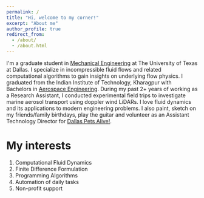```yaml
---
permalink: /
title: "Hi, welcome to my corner!"
excerpt: "About me"
author_profile: true
redirect_from: 
  - /about/
  - /about.html
---
```


I'm a graduate student in [Mechanical Engineering](https://me.utdallas.edu/) at The University of Texas at Dallas. I specialize in incompressible fluid flows and related computational algorithms to gain insights on underlying flow physics. I graduated from the Indian Institute of Technology, Kharagpur with Bachelors in [Aerospace Engineering](http://www.ae.iitkgp.ac.in/). During my past 2+ years of working as a Research Assistant, I conducted experimental field trips to investigate marine aerosol transport using doppler wind LiDARs. I love fluid dynamics and its applications to modern engineering problems. I also paint, sketch on my friends/family birthdays, play the guitar and volunteer as an Assistant Technology Director for [Dallas Pets Alive!](https://dallaspetsalive.org/).

My interests
======
1. Computational Fluid Dynamics
1. Finite Difference Formulation
1. Programming Algorithms
1. Automation of daily tasks
1. Non-profit support
